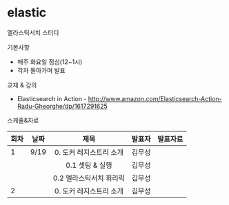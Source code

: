 # elastic
엘라스틱서치 스터디

기본사항
* 매주 화요일 점심(12~1시)
* 각자 돌아가며 발표


교재 & 강의
* Elasticsearch in Action - http://www.amazon.com/Elasticsearch-Action-Radu-Gheorghe/dp/1617291625


스케쥴&자료

| 회차 | 날짜  | 제목                                                       | 발표자 |  발표자료      |
|------| ----- |:----------------------------------------------------------:| ------:|:-------------: |
|  1   |  9/19 | 0. 도커 레지스트리 소개                                    | 김무성 |   |
|      |      | 0.1 셋팅 & 실행                                             | 김무성 |   |
|      |      | 0.2 엘라스틱서치 휘리릭                                     | 김무성 |   |
|  2   |   | 0. 도커 레지스트리 소개                                    | 김무성 |   |

